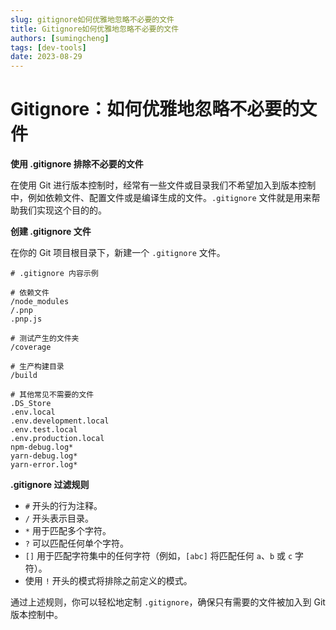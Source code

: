 ```yaml
---
slug: gitignore如何优雅地忽略不必要的文件
title: Gitignore如何优雅地忽略不必要的文件
authors: [sumingcheng]
tags: [dev-tools]
date: 2023-08-29
---
```


# Gitignore：如何优雅地忽略不必要的文件



 



**使用 .gitignore 排除不必要的文件**

在使用 Git 进行版本控制时，经常有一些文件或目录我们不希望加入到版本控制中，例如依赖文件、配置文件或是编译生成的文件。`.gitignore` 文件就是用来帮助我们实现这个目的的。

**创建 .gitignore 文件**

在你的 Git 项目根目录下，新建一个 `.gitignore` 文件。

```
# .gitignore 内容示例

# 依赖文件
/node_modules
/.pnp
.pnp.js

# 测试产生的文件夹
/coverage

# 生产构建目录
/build

# 其他常见不需要的文件
.DS_Store
.env.local
.env.development.local
.env.test.local
.env.production.local
npm-debug.log*
yarn-debug.log*
yarn-error.log*

```

**.gitignore 过滤规则**

* `#` 开头的行为注释。
* `/` 开头表示目录。
* `*` 用于匹配多个字符。
* `?` 可以匹配任何单个字符。
* `[]` 用于匹配字符集中的任何字符（例如，`[abc]` 将匹配任何 `a`、`b` 或 `c` 字符）。
* 使用 `!` 开头的模式将排除之前定义的模式。

通过上述规则，你可以轻松地定制 `.gitignore`，确保只有需要的文件被加入到 Git 版本控制中。